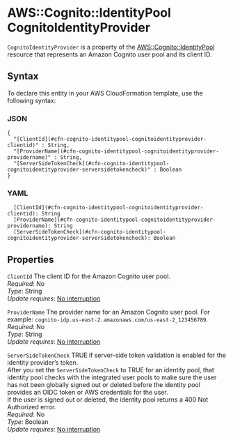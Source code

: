 # AWS::Cognito::IdentityPool CognitoIdentityProvider<a name="aws-properties-cognito-identitypool-cognitoidentityprovider"></a>

`CognitoIdentityProvider` is a property of the [AWS::Cognito::IdentityPool](https://docs.aws.amazon.com/AWSCloudFormation/latest/UserGuide/aws-resource-cognito-identitypool.html) resource that represents an Amazon Cognito user pool and its client ID\.

## Syntax<a name="aws-properties-cognito-identitypool-cognitoidentityprovider-syntax"></a>

To declare this entity in your AWS CloudFormation template, use the following syntax:

### JSON<a name="aws-properties-cognito-identitypool-cognitoidentityprovider-syntax.json"></a>

```
{
  "[ClientId](#cfn-cognito-identitypool-cognitoidentityprovider-clientid)" : String,
  "[ProviderName](#cfn-cognito-identitypool-cognitoidentityprovider-providername)" : String,
  "[ServerSideTokenCheck](#cfn-cognito-identitypool-cognitoidentityprovider-serversidetokencheck)" : Boolean
}
```

### YAML<a name="aws-properties-cognito-identitypool-cognitoidentityprovider-syntax.yaml"></a>

```
  [ClientId](#cfn-cognito-identitypool-cognitoidentityprovider-clientid): String
  [ProviderName](#cfn-cognito-identitypool-cognitoidentityprovider-providername): String
  [ServerSideTokenCheck](#cfn-cognito-identitypool-cognitoidentityprovider-serversidetokencheck): Boolean
```

## Properties<a name="aws-properties-cognito-identitypool-cognitoidentityprovider-properties"></a>

`ClientId`  <a name="cfn-cognito-identitypool-cognitoidentityprovider-clientid"></a>
The client ID for the Amazon Cognito user pool\.  
*Required*: No  
*Type*: String  
*Update requires*: [No interruption](https://docs.aws.amazon.com/AWSCloudFormation/latest/UserGuide/using-cfn-updating-stacks-update-behaviors.html#update-no-interrupt)

`ProviderName`  <a name="cfn-cognito-identitypool-cognitoidentityprovider-providername"></a>
The provider name for an Amazon Cognito user pool\. For example: `cognito-idp.us-east-2.amazonaws.com/us-east-2_123456789`\.  
*Required*: No  
*Type*: String  
*Update requires*: [No interruption](https://docs.aws.amazon.com/AWSCloudFormation/latest/UserGuide/using-cfn-updating-stacks-update-behaviors.html#update-no-interrupt)

`ServerSideTokenCheck`  <a name="cfn-cognito-identitypool-cognitoidentityprovider-serversidetokencheck"></a>
TRUE if server\-side token validation is enabled for the identity provider’s token\.  
After you set the `ServerSideTokenCheck` to TRUE for an identity pool, that identity pool checks with the integrated user pools to make sure the user has not been globally signed out or deleted before the identity pool provides an OIDC token or AWS credentials for the user\.  
If the user is signed out or deleted, the identity pool returns a 400 Not Authorized error\.  
*Required*: No  
*Type*: Boolean  
*Update requires*: [No interruption](https://docs.aws.amazon.com/AWSCloudFormation/latest/UserGuide/using-cfn-updating-stacks-update-behaviors.html#update-no-interrupt)